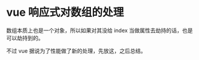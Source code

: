 # vue 响应式对数组的处理

数组本质上也是一个对象，所以如果对其没给 index 当做属性去劫持的话，也是可以劫持到的。       

不过 vue 据说为了性能做了新的处理，先放这，之后总结。   